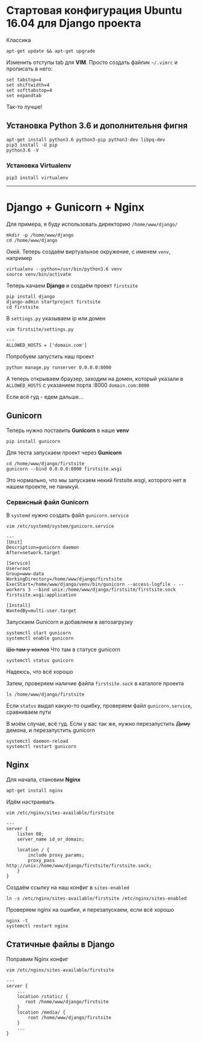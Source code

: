 # Стартовая конфигурация Ubuntu 16.04 для Django проекта


Классика
```
apt-get update && apt-get upgrade
```
Изменить отступы tab для **VIM**. Просто создать файлик ```~/.vimrc``` и прописать в него:
```
set tabstop=4
set shiftwidth=4
set softtabstop=4
set expandtab
```
Так-то лучше!


## Установка Python 3.6 и дополнительня фигня
```
apt-get install python3.6 python3-pip python3-dev libpq-dev
pip3 install -U pip
python3.6 -V
```

### Установка **Virtualenv**
```
pip3 install virtualenv
```

***


# Django + Gunicorn + Nginx

Для примера, я буду использовать директорию ```/home/www/django/```
```
mkdir -p /home/www/django
cd /home/www/django
```

Окей. Теперь создаём виртуальное окружение, с именем ```venv```, например

```
virtualenv --python=/usr/bin/python3.6 venv
source venv/bin/activate
```

Теперь качаем **Django** и создаём проект ```firstsite```
```
pip install django
django-admin startproject firstsite
cd firstsite
```

В ```settings.py``` указываем ip или домен
```
vim firstsite/settings.py

---
ALLOWED_HOSTS = ['domain.com']
```

Попробуем запустить наш проект
```
python manage.py runserver 0.0.0.0:8000
```

А теперь открываем браузер, заходим на домен, который указали в ```ALLOWED_HOSTS``` с указанием порта :8000
```domain.com:8000```

Если всё гуд - едем дальше...

## Gunicorn

Теперь нужно поставить **Gunicorn** в наше **venv**
```
pip install gunicorn
```

Для теста запускаем проект через **Gunicorn**
```
cd /home/www/django/firstsite
gunicorn --bind 0.0.0.0:8000 firstsite.wsgi
```

Это нормально, что мы запускаем некий firstsite.wsgi, которого нет в нашем проекте, не паникуй.

### Сервисный файл Gunicorn

В ```systemd``` нужно создать файл ```gunicorn.service```
```
vim /etc/systemd/system/gunicorn.service

---
[Unit]
Description=gunicorn daemon
After=network.target

[Service]
User=root
Group=www-data
WorkingDirectory=/home/www/django/firstsite
ExecStart=/home/www/django/venv/bin/gunicorn --access-logfile - --workers 3 --bind unix:/home/www/django/firstsite/firstsite.sock firstsite.wsgi:application

[Install]
WantedBy=multi-user.target
```

Запускаем Gunicorn и добавляем в автозагрузку
```
systemctl start gunicorn
systemctl enable gunicorn
```

~~Шо там у хохлов~~ Что там в статусе gunicorn
```
systemctl status gunicorn
```
Надеюсь, что всё хорошо

Затем, проверяем наличие файла ```firstsite.sock``` в каталоге проекта
```
ls /home/www/django/firstsite
```

Если ```status``` выдал какую-то ошибку, проверяем файл ```gunicorn.service```, сравниваем пути

В моём случае, всё гуд. Если у вас так же, нужно перезапустить ~~Диму~~ демона, и перезапустить gunicorn
```
systemctl daemon-reload
systemctl restart gunicorn
```

## Nginx

Для начала, становим **Nginx**
```
apt-get install nginx
```

Идём настраивать
```
vim /etc/nginx/sites-available/firstsite

---
server {
    listen 80;
    server_name id_or_domain;

    location / {
        include proxy_params;
        proxy_pass http://unix:/home/www/django/firstsite/firstsite.sock;
    }
}
```

Создаём ссылку на наш конфиг в ```sites-enabled```
```
ln -s /etc/nginx/sites-available/firstsite /etc/nginx/sites-enabled
```

Проверяем nginx на ошибки, и перезапускаем, если всё хорошо
```
nginx -t
systemctl restart nginx
```


## Статичные файлы в Django

Поправим Nginx конфиг
```
vim /etc/nginx/sites-available/firstsite

---
server {
    ...
    location /static/ {
       root /home/www/django/firstsite
    }
    location /media/ {
        root /home/www/django/firstsite
    }
    ...
}
```
